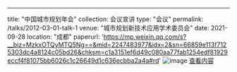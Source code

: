 ---
title: "中国城市规划年会"
collection: 会议宣讲
type: "会议"
permalink: /talks/2012-03-01-talk-1
venue: "城市规划新技术应用学术委员会"
date: 2021-09-28
location: "成都"
paperurl: 'https://mp.weixin.qq.com/s?__biz=MzkxOTQyMTQ5Ng==&mid=2247483977&idx=2&sn=66859e113f7125303dc4a8124c05bd26&chksm=c1a3151ef6d49c080aa77fab1254edf81929eccf4f81075bb6026c1c26649d1c636ecbba2a4a#rd'
![image](https://user-images.githubusercontent.com/33396220/200173767-6e5922d3-b152-499b-92a3-19b929d4b8a5.png)
[查看内容](https://mp.weixin.qq.com/s?__biz=MzkxOTQyMTQ5Ng==&mid=2247483912&idx=1&sn=22fcecc4847d7a485811c076754829d2&chksm=c1a3155ff6d49c49829a4cd43721b095dde41b3f7024f33e92e70cadd5a4fdc4925bf2e96311#rd)
